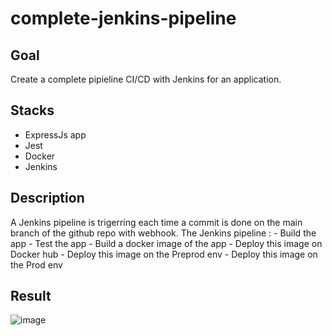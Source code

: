 ﻿# complete-jenkins-pipeline

## Goal

Create a complete pipieline CI/CD with Jenkins for an application.

## Stacks

- ExpressJs app
- Jest
- Docker
- Jenkins

## Description

A Jenkins pipeline is trigerring each time a commit is done on the main branch of the github repo with webhook.
The Jenkins pipeline :
    - Build the app
    - Test the app
    - Build a docker image of the app
    - Deploy this image on Docker hub
    - Deploy this image on the Preprod env
    - Deploy this image on the Prod env

## Result

![image](https://user-images.githubusercontent.com/72750475/212858085-69225d6b-8f47-4b9c-be02-6cfdb36dda1a.png)
